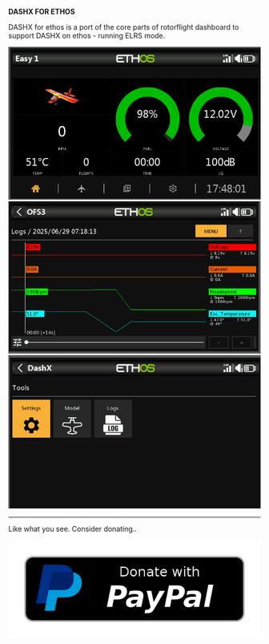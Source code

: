 **DASHX FOR ETHOS**

DASHX for ethos is a port of the core parts of rotorflight dashboard to support DASHX on ethos - running ELRS mode.

<img src="https://github.com/robthomson/dashx-ethos/blob/main/.github/gfx/dash.png?raw=true" width="800" alt="MAIN PAGE">

<img src="https://github.com/robthomson/dashx-ethos/blob/main/.github/gfx/logs.png?raw=true" width="800" alt="LOGS">

<img src="https://github.com/robthomson/dashx-ethos/blob/main/.github/gfx/menu.png?raw=true" width="800" alt="MENU">

-----
Like what you see.  Consider donating..

[![Donate](https://github.com/robthomson/RF2STATUS/blob/main/git/paypal-donate-button.png?raw=true)](https://www.paypal.com/donate/?hosted_button_id=SJVE2326X5R7A)